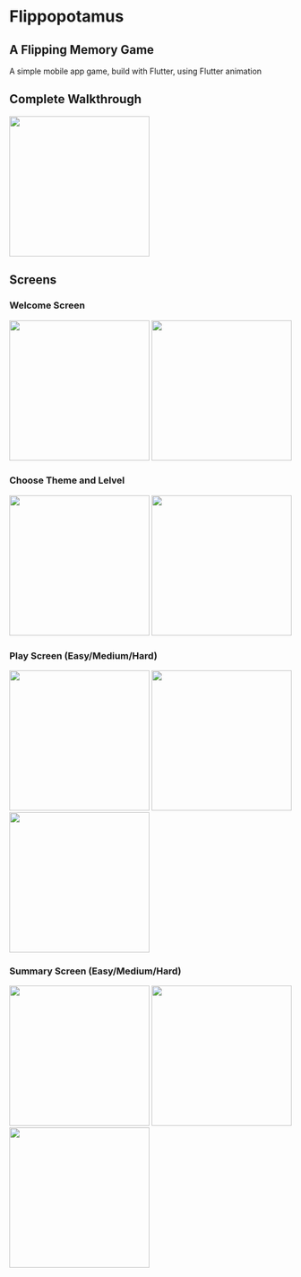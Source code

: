 # Flippopotamus
## A Flipping Memory Game

A simple mobile app game, build with Flutter, using Flutter animation

## Complete Walkthrough
<img src='about/walkthrough.gif' width=250></img> 

## Screens

### Welcome Screen
<img src='about/welcome_screen1.png' width=250></img> <img src='about/welcome_screen2.png' width=250></img>

### Choose Theme and Lelvel
<img src='about/choose_theme.png' width=250></img> <img src='about/choose_level.png' width=250></img>

### Play Screen (Easy/Medium/Hard)
<img src='about/easy_play.png' width=250></img> <img src='about/medium_play.png' width=250></img> <img src='about/hard_play.png' width=250></img>

### Summary Screen (Easy/Medium/Hard)
<img src='about/easy_summary.png' width=250></img> <img src='about/medium_summary.png' width=250></img> <img src='about/hard_summary.png' width=250></img>

